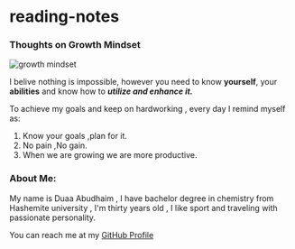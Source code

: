 # reading-notes

### Thoughts on Growth Mindset 
 ![growth mindset](https://hearingsolutionstriangle.com/wp-content/uploads/2018/09/Use-it-800-x-667.jpg)
 
I belive nothing is impossible, however you need to know **yourself**, your **abilities** and know how to _**utilize and enhance it.**_

To achieve my goals and keep on hardworking , every day I remind myself as:
1. Know your goals ,plan for it.
2. No pain ,No gain.
3. When we are growing we are more productive.

### About Me:
My name is Duaa Abudhaim , I have bachelor degree in chemistry from Hashemite university , I'm thirty years old ,
I like sport and traveling with passionate personality.

You can reach me at my [GitHub Profile](https://github.com/duaa9094)
